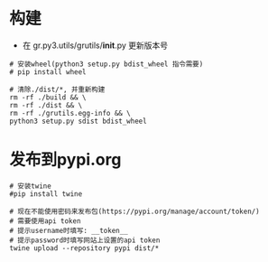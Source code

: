 # 构建
- 在 gr.py3.utils/grutils/__init__.py 更新版本号
```shell
# 安装wheel(python3 setup.py bdist_wheel 指令需要)
# pip install wheel

# 清除./dist/*, 并重新构建
rm -rf ./build && \
rm -rf ./dist && \
rm -rf ./grutils.egg-info && \
python3 setup.py sdist bdist_wheel
```

# 发布到pypi.org
```shell
# 安装twine
#pip install twine

# 现在不能使用密码来发布包(https://pypi.org/manage/account/token/)
# 需要使用api token
# 提示username时填写: __token__
# 提示password时填写网站上设置的api token
twine upload --repository pypi dist/*
```
